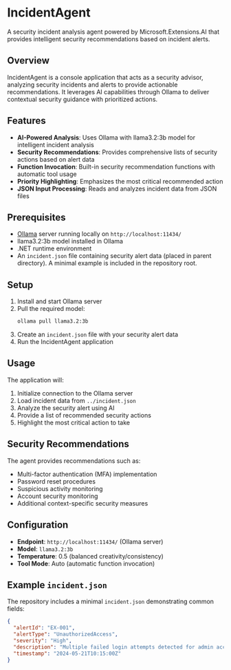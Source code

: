 # IncidentAgent

A security incident analysis agent powered by Microsoft.Extensions.AI that provides intelligent security recommendations based on incident alerts.

## Overview

IncidentAgent is a console application that acts as a security advisor, analyzing security incidents and alerts to provide actionable recommendations. It leverages AI capabilities through Ollama to deliver contextual security guidance with prioritized actions.

## Features

- **AI-Powered Analysis**: Uses Ollama with llama3.2:3b model for intelligent incident analysis
- **Security Recommendations**: Provides comprehensive lists of security actions based on alert data
- **Function Invocation**: Built-in security recommendation functions with automatic tool usage
- **Priority Highlighting**: Emphasizes the most critical recommended action
- **JSON Input Processing**: Reads and analyzes incident data from JSON files

## Prerequisites

- [Ollama](https://ollama.com/) server running locally on `http://localhost:11434/`
- llama3.2:3b model installed in Ollama
- .NET runtime environment
- An `incident.json` file containing security alert data (placed in parent directory). A minimal example is included in the repository root.

## Setup

1. Install and start Ollama server
2. Pull the required model:
   ```bash
   ollama pull llama3.2:3b
   ```
3. Create an `incident.json` file with your security alert data
4. Run the IncidentAgent application

## Usage

The application will:
1. Initialize connection to the Ollama server
2. Load incident data from `../incident.json`
3. Analyze the security alert using AI
4. Provide a list of recommended security actions
5. Highlight the most critical action to take

## Security Recommendations

The agent provides recommendations such as:
- Multi-factor authentication (MFA) implementation
- Password reset procedures
- Suspicious activity monitoring
- Account security monitoring
- Additional context-specific security measures

## Configuration

- **Endpoint**: `http://localhost:11434/` (Ollama server)
- **Model**: `llama3.2:3b`
- **Temperature**: 0.5 (balanced creativity/consistency)
- **Tool Mode**: Auto (automatic function invocation)

## Example `incident.json`

The repository includes a minimal `incident.json` demonstrating common fields:

```json
{
  "alertId": "EX-001",
  "alertType": "UnauthorizedAccess",
  "severity": "High",
  "description": "Multiple failed login attempts detected for admin account",
  "timestamp": "2024-05-21T10:15:00Z"
}
```
